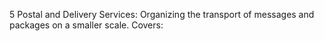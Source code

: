 5 Postal and Delivery Services: Organizing the transport of messages and packages on a smaller scale. Covers: